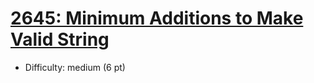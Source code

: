 # [2645: Minimum Additions to Make Valid String](https://leetcode.com/problems/minimum-additions-to-make-valid-string/)
- Difficulty: medium (6 pt)
        